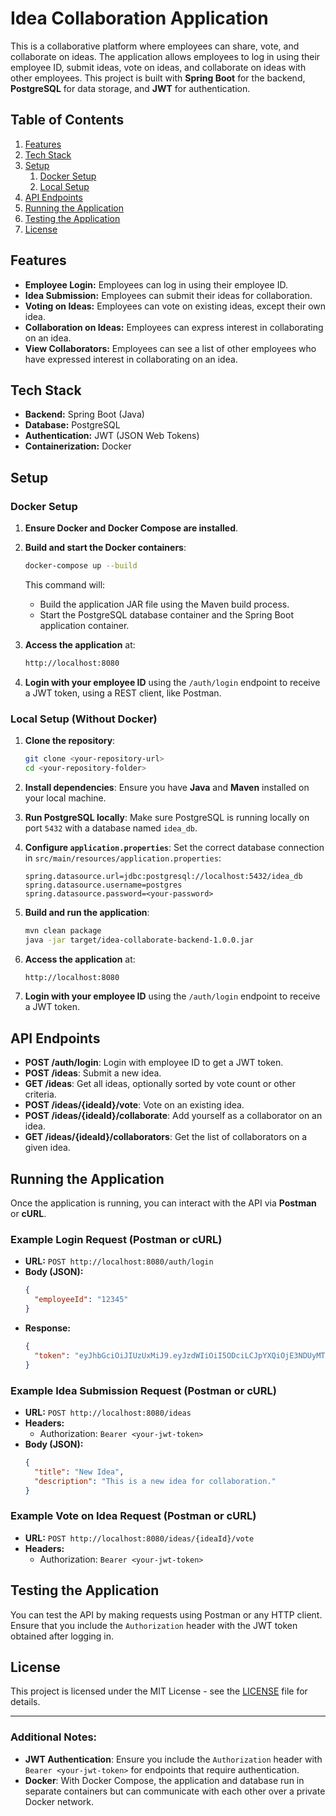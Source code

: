 # Idea Collaboration Application

This is a collaborative platform where employees can share, vote, and collaborate on ideas. The application allows employees to log in using their employee ID, submit ideas, vote on ideas, and collaborate on ideas with other employees. This project is built with **Spring Boot** for the backend, **PostgreSQL** for data storage, and **JWT** for authentication.

## Table of Contents
1. [Features](#features)
2. [Tech Stack](#tech-stack)
3. [Setup](#setup)
    1. [Docker Setup](#docker-setup)
    2. [Local Setup](#local-setup)
4. [API Endpoints](#api-endpoints)
5. [Running the Application](#running-the-application)
6. [Testing the Application](#testing-the-application)
7. [License](#license)

## Features
- **Employee Login:** Employees can log in using their employee ID.
- **Idea Submission:** Employees can submit their ideas for collaboration.
- **Voting on Ideas:** Employees can vote on existing ideas, except their own idea.
- **Collaboration on Ideas:** Employees can express interest in collaborating on an idea.
- **View Collaborators:** Employees can see a list of other employees who have expressed interest in collaborating on an idea.

## Tech Stack
- **Backend:** Spring Boot (Java)
- **Database:** PostgreSQL
- **Authentication:** JWT (JSON Web Tokens)
- **Containerization:** Docker

## Setup

### Docker Setup

1. **Ensure Docker and Docker Compose are installed**.

2. **Build and start the Docker containers**:
   ```bash
   docker-compose up --build
   ```

   This command will:
    - Build the application JAR file using the Maven build process.
    - Start the PostgreSQL database container and the Spring Boot application container.

3. **Access the application** at:
   ```bash
   http://localhost:8080
   ```

4. **Login with your employee ID** using the `/auth/login` endpoint to receive a JWT token, using a REST client, like Postman.

### Local Setup (Without Docker)

1. **Clone the repository**:
   ```bash
   git clone <your-repository-url>
   cd <your-repository-folder>
   ```

2. **Install dependencies**:
   Ensure you have **Java** and **Maven** installed on your local machine.

3. **Run PostgreSQL locally**:
   Make sure PostgreSQL is running locally on port `5432` with a database named `idea_db`.

4. **Configure `application.properties`**:
   Set the correct database connection in `src/main/resources/application.properties`:
   ```properties
   spring.datasource.url=jdbc:postgresql://localhost:5432/idea_db
   spring.datasource.username=postgres
   spring.datasource.password=<your-password>
   ```

5. **Build and run the application**:
   ```bash
   mvn clean package
   java -jar target/idea-collaborate-backend-1.0.0.jar
   ```

6. **Access the application** at:
   ```bash
   http://localhost:8080
   ```

7. **Login with your employee ID** using the `/auth/login` endpoint to receive a JWT token.

## API Endpoints

- **POST /auth/login**: Login with employee ID to get a JWT token.
- **POST /ideas**: Submit a new idea.
- **GET /ideas**: Get all ideas, optionally sorted by vote count or other criteria.
- **POST /ideas/{ideaId}/vote**: Vote on an existing idea.
- **POST /ideas/{ideaId}/collaborate**: Add yourself as a collaborator on an idea.
- **GET /ideas/{ideaId}/collaborators**: Get the list of collaborators on a given idea.

## Running the Application

Once the application is running, you can interact with the API via **Postman** or **cURL**.

### Example Login Request (Postman or cURL)
- **URL:** `POST http://localhost:8080/auth/login`
- **Body (JSON):**
  ```json
  {
    "employeeId": "12345"
  }
  ```
- **Response:**
  ```json
  {
    "token": "eyJhbGciOiJIUzUxMiJ9.eyJzdWIiOiI5ODciLCJpYXQiOjE3NDUyMTI1NDIsImV4cCI6MTc0NTIxNjE0Mn0.NT8hEy8iBtyNMSxl20D0CgB-Zh5hxQBlMp0eyMBupMvsI93ujXluQNBLuWb1knbI2S9S8xjqzQb5mT1PUx7AiQ"
  }
  ```

### Example Idea Submission Request (Postman or cURL)
- **URL:** `POST http://localhost:8080/ideas`
- **Headers:**
    - Authorization: `Bearer <your-jwt-token>`
- **Body (JSON):**
  ```json
  {
    "title": "New Idea",
    "description": "This is a new idea for collaboration."
  }
  ```

### Example Vote on Idea Request (Postman or cURL)
- **URL:** `POST http://localhost:8080/ideas/{ideaId}/vote`
- **Headers:**
    - Authorization: `Bearer <your-jwt-token>`

## Testing the Application

You can test the API by making requests using Postman or any HTTP client. Ensure that you include the `Authorization` header with the JWT token obtained after logging in.

## License

This project is licensed under the MIT License - see the [LICENSE](LICENSE) file for details.

---

### Additional Notes:
- **JWT Authentication**: Ensure you include the `Authorization` header with `Bearer <your-jwt-token>` for endpoints that require authentication.
- **Docker**: With Docker Compose, the application and database run in separate containers but can communicate with each other over a private Docker network.
